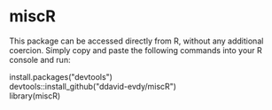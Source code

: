 # miscR

This package can be accessed directly from R, without any additional coercion.
Simply copy and paste the following commands into your R console and run:

install.packages("devtools")  
devtools::install_github("ddavid-evdy/miscR")  
library(miscR)
